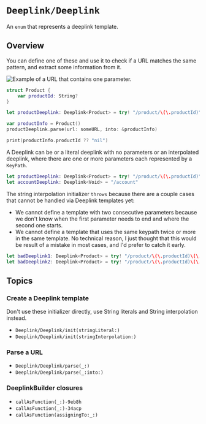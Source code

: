 # ``Deeplink/Deeplink``

An `enum` that represents a deeplink template.

## Overview

You can define one of these and use it to check if a URL matches the same pattern, and extract some information from it.

![Example of a URL that contains one parameter.](ExampleURL)

```swift
struct Product {
    var productId: String?
}

let productDeeplink: Deeplink<Product> = try! "/product/\(\.productId)"

var productInfo = Product()
productDeeplink.parse(url: someURL, into: &productInfo)

print(productInfo.productId ?? "nil")
```

A Deeplink can be or a literal deeplink with no parameters or an interpolated deeplink, where there are one or more parameters each represented by a `KeyPath`.

```swift
let productDeeplink: Deeplink<Product> = try! "/product/\(\.productId)"
let accountDeeplink: Deeplink<Void> = "/account"
```

The string interpolation initializer `throws` because there are a couple cases that cannot be handled via Deeplink templates yet:
* We cannot define a template with two consecutive parameters because we don't know when the first parameter needs to end and where the second one starts.
* We cannot define a template that uses the same keypath twice or more in the same template. No technical reason, I just thought that this would be result of a mistake in most cases, and I'd prefer to catch it early.

```swift
let badDeeplink1: Deeplink<Product> = try! "/product/\(\.productId)\(\.name)"
let badDeeplink2: Deeplink<Product> = try! "/product/\(\.productId)\(\.productId)"
```

## Topics

### Create a Deeplink template

Don't use these initializer directly, use String literals and String interpolation instead.

- ``Deeplink/Deeplink/init(stringLiteral:)``
- ``Deeplink/Deeplink/init(stringInterpolation:)``

### Parse a URL

- ``Deeplink/Deeplink/parse(_:)``
- ``Deeplink/Deeplink/parse(_:into:)``

### DeeplinkBuilder closures

- ``callAsFunction(_:)-9eb8h``
- ``callAsFunction(_:)-34acp``
- ``callAsFunction(assigningTo:_:)``
